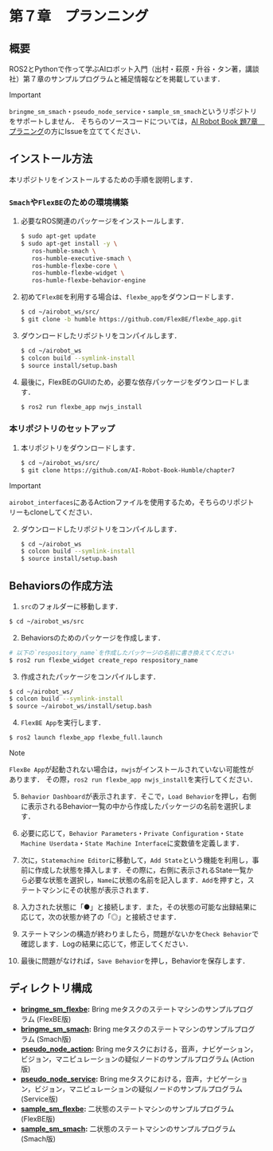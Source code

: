# 第７章　プランニング
## 概要

ROS2とPythonで作って学ぶAIロボット入門（出村・萩原・升谷・タン著，講談社）第７章のサンプルプログラムと補足情報などを掲載しています．

> [!IMPORTANT]
> `bringme_sm_smach`・`pseudo_node_service`・`sample_sm_smach`というリポジトリをサポートしません．
そちらのソースコードについては，[AI Robot Book 題7章　プラニング](https://github.com/AI-Robot-Book/chapter7)の方にIssueを立ててください．


## インストール方法

本リポジトリをインストールするための手順を説明します．

### `Smach`や`FlexBE`のための環境構築

1. 必要なROS関連のパッケージをインストールします．
   ```bash
   $ sudo apt-get update
   $ sudo apt-get install -y \
      ros-humble-smach \
      ros-humble-executive-smach \
      ros-humble-flexbe-core \
      ros-humble-flexbe-widget \
      ros-humle-flexbe-behavior-engine
   ```

3. 初めて`FlexBE`を利用する場合は、`flexbe_app`をダウンロードします．
   ```bash
   $ cd ~/airobot_ws/src/
   $ git clone -b humble https://github.com/FlexBE/flexbe_app.git
   ```

4. ダウンロードしたリポジトリをコンパイルします．
   ```bash
   $ cd ~/airobot_ws
   $ colcon build --symlink-install
   $ source install/setup.bash
   ```

5. 最後に，FlexBEのGUIのため，必要な依存パッケージをダウンロードします．
   ```bash
   $ ros2 run flexbe_app nwjs_install
   ```

### 本リポジトリのセットアップ

1. 本リポジトリをダウンロードします．
   ```bash
   $ cd ~/airobot_ws/src/
   $ git clone https://github.com/AI-Robot-Book-Humble/chapter7
   ```
> [!IMPORTANT]
> `airobot_interfaces`にあるActionファイルを使用するため，そちらのリポジトリーもcloneしてください．

2. ダウンロードしたリポジトリをコンパイルします．
   ```bash
   $ cd ~/airobot_ws
   $ colcon build --symlink-install
   $ source install/setup.bash
   ```


## Behaviorsの作成方法

1. `src`のフォルダーに移動します．
  ``` bash
  $ cd ~/airobot_ws/src
  ```

2. Behaviorsのためのパッケージを作成します．
  ``` bash
  # 以下の`respository_name`を作成したパッケージの名前に書き換えてください
  $ ros2 run flexbe_widget create_repo respository_name
  ```

3. 作成されたパッケージをコンパイルします．
  ``` bash
  $ cd ~/airobot_ws/
  $ colcon build --symlink-install
  $ source ~/airobot_ws/install/setup.bash
  ```

4. `FlexBE App`を実行します．
  ``` bash
  $ ros2 launch flexbe_app flexbe_full.launch
  ```

> [!NOTE]
> `FlexBe App`が起動されない場合は，`nwjs`がインストールされていない可能性があります．
その際，`ros2 run flexbe_app nwjs_install`を実行してください．

5. `Behavior Dashboard`が表示されます．そこで，`Load Behavior`を押し，右側に表示されるBehavior一覧の中から作成したパッケージの名前を選択します．

6. 必要に応じて，`Behavior Parameters`・`Private Configuration`・`State Machine Userdata`・`State Machine Interface`に変数値を定義します．

7. 次に，`Statemachine Editor`に移動して，`Add State`という機能を利用し，事前に作成した状態を挿入します．その際に，右側に表示されるState一覧から必要な状態を選択し，`Name`に状態の名前を記入します．`Add`を押すと，ステートマシンにその状態が表示されます．

8. 入力された状態に「●」と接続します．また，その状態の可能な出録結果に応じて，次の状態か終了の「◎」と接続させます．

9. ステートマシンの構造が終わりましたら，問題がないかを`Check Behavior`で確認します．Logの結果に応じて，修正してください．

10. 最後に問題がなければ，`Save Behavior`を押し，Behaviorを保存します．


## ディレクトリ構成

- **[bringme_sm_flexbe](bringme_sm_flexbe):** Bring meタスクのステートマシンのサンプルプログラム (FlexBE版)
- **[bringme_sm_smach](bringme_sm_smach):** Bring meタスクのステートマシンのサンプルプログラム (Smach版)
- **[pseudo_node_action](pseudo_node_action):** Bring meタスクにおける，音声，ナビゲーション，ビジョン，マニピュレーションの疑似ノードのサンプルプログラム (Action版)
- **[pseudo_node_service](pseudo_node_service):** Bring meタスクにおける，音声，ナビゲーション，ビジョン，マニピュレーションの疑似ノードのサンプルプログラム (Service版)
- **[sample_sm_flexbe](sample_sm_flexbe):** 二状態のステートマシンのサンプルプログラム (FlexBE版)
- **[sample_sm_smach](sample_sm_smach):** 二状態のステートマシンのサンプルプログラム (Smach版)
